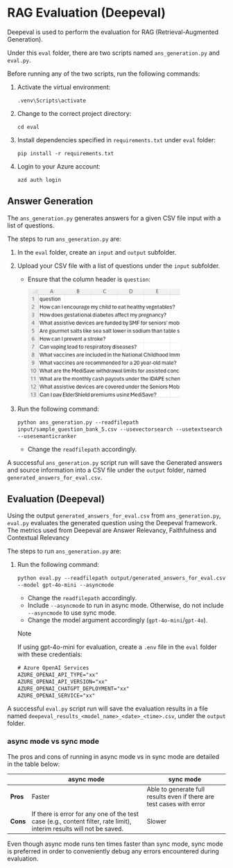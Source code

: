 # RAG Evaluation (Deepeval)

Deepeval is used to perform the evaluation for RAG (Retrieval-Augmented Generation).

Under this `eval` folder, there are two scripts named `ans_generation.py` and `eval.py`.

Before running any of the two scripts, run the following commands:

1. Activate the virtual environment:

    ```shell
   .venv\Scripts\activate
   ```

2. Change to the correct project directory:

    ```shell
   cd eval
   ```

3. Install dependencies specified in `requirements.txt` under `eval` folder:

    ```shell
   pip install -r requirements.txt
   ```

4. Login to your Azure account:

    ```shell
   azd auth login
   ```

## Answer Generation

The `ans_generation.py` generates answers for a given CSV file input with a list of questions.

The steps to run `ans_generation.py` are:

1. In the `eval` folder, create an `input` and `output` subfolder.

2. Upload your CSV file with a list of questions under the `input` subfolder.
    - Ensure that the column header is `question`:

        <img src="../docs/images/deepeval_input_csv_sample.png" alt="CSV file input" width="350">

3. Run the following command:

    ```shell
   python ans_generation.py --readfilepath input/sample_question_bank_5.csv --usevectorsearch --usetextsearch --usesemanticranker
   ```

   - Change the `readfilepath` accordingly.

A successful `ans_generation.py` script run will save the Generated answers and source information into a CSV file under the `output` folder, named `generated_answers_for_eval.csv`.

## Evaluation (Deepeval)

Using the output `generated_answers_for_eval.csv` from `ans_generation.py`, `eval.py` evaluates the generated question using the Deepeval framework. The metrics used from Deepeval are Answer Relevancy, Faithfulness and Contextual Relevancy

The steps to run `ans_generation.py` are:

1. Run the following command:

    ```shell
   python eval.py --readfilepath output/generated_answers_for_eval.csv --model gpt-4o-mini --asyncmode
   ```

    - Change the `readfilepath` accordingly.
    - Include `--asyncmode` to run in async mode. Otherwise, do not include `--asyncmode` to use sync mode.
    - Change the model argument accordingly (`gpt-4o-mini`/`gpt-4o`).
    > [!NOTE]
    > If using gpt-4o-mini for evaluation, create a `.env` file in the `eval` folder with these credentials:

    ```.env
    # Azure OpenAI Services
    AZURE_OPENAI_API_TYPE="xx"
    AZURE_OPENAI_API_VERSION="xx"
    AZURE_OPENAI_CHATGPT_DEPLOYMENT="xx"
    AZURE_OPENAI_SERVICE="xx"
    ```

A successful `eval.py` script run will save the evaluation results in a file named `deepeval_results_<model_name>_<date>_<time>.csv`, under the `output` folder.

### async mode vs sync mode

The pros and cons of running in async mode vs in sync mode are detailed in the table below:

|                | async mode                                 | sync mode                                               |
|----------------|---------------------------------------------|---------------------------------------------------------|
| **Pros**       | Faster                                      | Able to generate full results even if there are test cases with error |
| **Cons**       | If there is error for any one of the test case (e.g., content filter, rate limit), interim results will not be saved. | Slower                                                  |

Even though async mode runs ten times faster than sync mode, sync mode is preferred in order to conveniently debug any errors encountered during evaluation.
